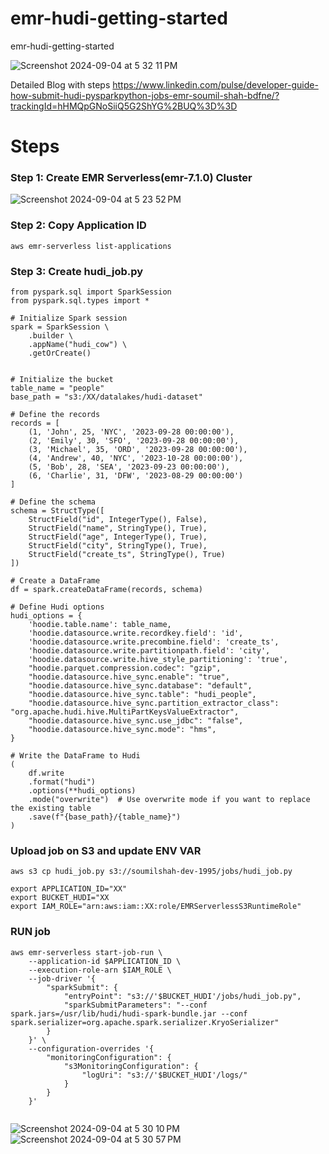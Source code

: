 # emr-hudi-getting-started
emr-hudi-getting-started

![Screenshot 2024-09-04 at 5 32 11 PM](https://github.com/user-attachments/assets/7c6e5f0a-2330-4fb1-b392-34d6c4f6adcf)

Detailed Blog with steps 
https://www.linkedin.com/pulse/developer-guide-how-submit-hudi-pysparkpython-jobs-emr-soumil-shah-bdfne/?trackingId=hHMQpGNoSiiQ5G2ShYG%2BUQ%3D%3D


# Steps 

### Step 1: Create EMR Serverless(emr-7.1.0) Cluster

![Screenshot 2024-09-04 at 5 23 52 PM](https://github.com/user-attachments/assets/ee987571-cdd3-4a3d-9332-f198221d8b2a)


### Step 2: Copy Application ID 
```
aws emr-serverless list-applications
```

### Step 3: Create hudi_job.py 
```
from pyspark.sql import SparkSession
from pyspark.sql.types import *

# Initialize Spark session
spark = SparkSession \
    .builder \
    .appName("hudi_cow") \
    .getOrCreate()


# Initialize the bucket
table_name = "people"
base_path = "s3:/XX/datalakes/hudi-dataset"

# Define the records
records = [
    (1, 'John', 25, 'NYC', '2023-09-28 00:00:00'),
    (2, 'Emily', 30, 'SFO', '2023-09-28 00:00:00'),
    (3, 'Michael', 35, 'ORD', '2023-09-28 00:00:00'),
    (4, 'Andrew', 40, 'NYC', '2023-10-28 00:00:00'),
    (5, 'Bob', 28, 'SEA', '2023-09-23 00:00:00'),
    (6, 'Charlie', 31, 'DFW', '2023-08-29 00:00:00')
]

# Define the schema
schema = StructType([
    StructField("id", IntegerType(), False),
    StructField("name", StringType(), True),
    StructField("age", IntegerType(), True),
    StructField("city", StringType(), True),
    StructField("create_ts", StringType(), True)
])

# Create a DataFrame
df = spark.createDataFrame(records, schema)

# Define Hudi options
hudi_options = {
    'hoodie.table.name': table_name,
    'hoodie.datasource.write.recordkey.field': 'id',
    'hoodie.datasource.write.precombine.field': 'create_ts',
    'hoodie.datasource.write.partitionpath.field': 'city',
    'hoodie.datasource.write.hive_style_partitioning': 'true',
    "hoodie.parquet.compression.codec": "gzip",
    "hoodie.datasource.hive_sync.enable": "true",
    "hoodie.datasource.hive_sync.database": "default",
    "hoodie.datasource.hive_sync.table": "hudi_people",
    "hoodie.datasource.hive_sync.partition_extractor_class": "org.apache.hudi.hive.MultiPartKeysValueExtractor",
    "hoodie.datasource.hive_sync.use_jdbc": "false",
    "hoodie.datasource.hive_sync.mode": "hms",
}

# Write the DataFrame to Hudi
(
    df.write
    .format("hudi")
    .options(**hudi_options)
    .mode("overwrite")  # Use overwrite mode if you want to replace the existing table
    .save(f"{base_path}/{table_name}")
)

```

### Upload job on S3  and update ENV VAR
```
aws s3 cp hudi_job.py s3://soumilshah-dev-1995/jobs/hudi_job.py

export APPLICATION_ID="XX"
export BUCKET_HUDI="XX
export IAM_ROLE="arn:aws:iam::XX:role/EMRServerlessS3RuntimeRole"
```
### RUN job
```
aws emr-serverless start-job-run \
    --application-id $APPLICATION_ID \
    --execution-role-arn $IAM_ROLE \
    --job-driver '{
        "sparkSubmit": {
            "entryPoint": "s3://'$BUCKET_HUDI'/jobs/hudi_job.py",
            "sparkSubmitParameters": "--conf spark.jars=/usr/lib/hudi/hudi-spark-bundle.jar --conf spark.serializer=org.apache.spark.serializer.KryoSerializer"
        }
    }' \
    --configuration-overrides '{
        "monitoringConfiguration": {
            "s3MonitoringConfiguration": {
                "logUri": "s3://'$BUCKET_HUDI'/logs/"
            }
        }
    }'


```
![Screenshot 2024-09-04 at 5 30 10 PM](https://github.com/user-attachments/assets/2b456a20-2ff9-45c8-9be6-a64ebe5579e2)
![Screenshot 2024-09-04 at 5 30 57 PM](https://github.com/user-attachments/assets/4ee55429-8ea7-48a6-a3db-11cff614fded)




